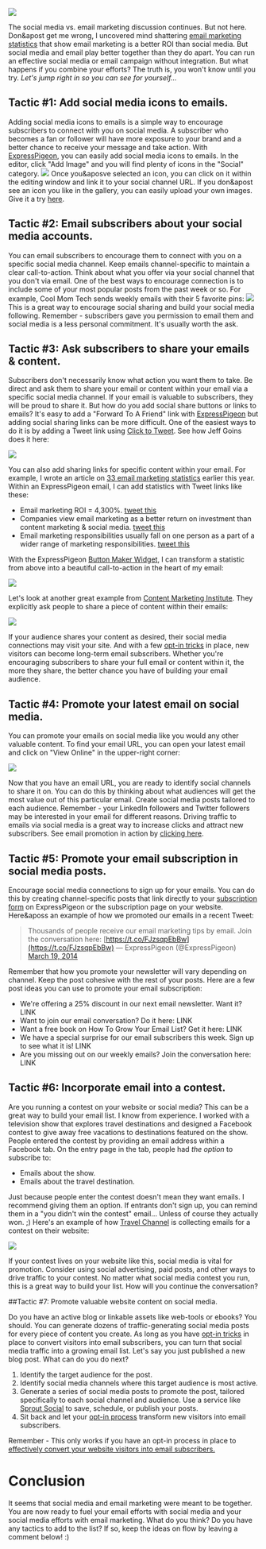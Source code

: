 ![](/blog/images/2014/3-366-y2-bestest-friends_l.jpg)


The social media vs. email marketing discussion continues. But not here.
Don&apost get me wrong, I uncovered mind shattering
[email marketing statistics](/blog/2014/01/06/email-marketing-statistics-2014/)
that show email marketing is a better ROI than social media. But social
media and email play better together than they do apart. You can run an
effective social media or email campaign without integration. But what
happens if you combine your efforts? The truth is, you won&apos;t know until
you try. *Let&apos;s jump right in so you can see for yourself...*

## Tactic #1: Add social media icons to emails.

Adding social media icons to
emails is a simple way to encourage subscribers to connect with you on
social media. A subscriber who becomes a fan or follower will have more
exposure to your brand and a better chance to receive your message and
take action. With [ExpressPigeon](http://expresspigeon.com), you can
easily add social media icons to emails. In the editor, click "Add
Image" and you will find plenty of icons in the "Social" category.
![](/blog/images/2014/social_icons_EP.png)
Once you&aposve selected an icon, you can click on it within the editing
window and link it to your social channel URL. If you don&apost see an icon
you like in the gallery, you can easily upload your own images. Give it
a try [here](https://expresspigeon.com/access/registration?plan=free).

## Tactic #2: Email subscribers about your social media accounts.

You can email subscribers to encourage them to connect with you on a
specific social media channel. Keep emails channel-specific to maintain
a clear call-to-action. Think about what you offer via your social
channel that you don&apos;t via email. One of the best ways to encourage
connection is to include some of your most popular posts from the past
week or so. For example, Cool Mom Tech sends weekly emails with their 5
favorite pins:
![](/blog/images/2014/cool_mom_tech_pins_email.png)
This is a great way to encourage social sharing and build your social
media following. Remember - subscribers gave you permission to email
them and social media is a less personal commitment. It&apos;s usually worth
the ask.

## Tactic #3: Ask subscribers to share your emails & content.

Subscribers don&apos;t necessarily know what action you want them to
take. Be direct and ask them to share your email or content within your
email via a specific social media channel. If your email is valuable to
subscribers, they will be proud to share it. But how do you add social
share buttons or links to emails? It&apos;s easy to add a "Forward To A
Friend" link with [ExpressPigeon](http://expresspigeon.com) but adding
social sharing links can be more difficult. One of the easiest ways to
do it is by adding a Tweet link using [Click to
Tweet](http://clicktotweet.com/). See how Jeff Goins does it here:

![](/blog/images/2014/Jeff_Goins_Email.png)

You can also add sharing links for specific content within your email.
For example, I wrote an article on [33 email marketing statistics](/blog/2014/01/06/email-marketing-statistics-2014/)
earlier this year. Within an ExpressPigeon email, I can add statistics
with Tweet links like these:

* Email marketing ROI = 4,300%.&nbsp;[tweet this](http://ctt.ec/8VdBf)
* Companies view email marketing as a better return on investment than
    content marketing & social media.&nbsp;[tweet this](http://ctt.ec/hx9N4)
* Email marketing responsibilities usually fall on one person as a
    part of a wider range of marketing responsibilities.&nbsp;[tweet this](http://ctt.ec/8oK6r)

With the ExpressPigeon [Button Maker Widget](/blog/2013/10/01/go-wild-making-buttons-in-your-email-campaigns/),
I can transform a statistic from above into a beautiful call-to-action
in the heart of my email:

![](/blog/images/2014/Click_to_tweet_example.png)

Let&apos;s look at another great example from [Content Marketing Institute](http://contentmarketinginstitute.com/). They explicitly ask
people to share a piece of content within their
emails:

![](/blog/images/2014/cmi_image.png)

If your audience shares your content as desired, their social media
connections may visit your site. And with a few [opt-in
tricks](/blog/2014/02/24/16-opt-in-tricks-to-grow-your-email-list/)
in place, new visitors can become long-term email subscribers. Whether
you&apos;re encouraging subscribers to share your full email or content
within it, the more they share, the better chance you have of building
your email audience.

## Tactic #4: Promote your latest email on social media.

You can promote your emails on social media like you would any
other valuable content. To find your email URL, you can open your latest
email and click on "View Online" in the upper-right corner:

![](/blog/images/2014/open_online_1.png)

Now that you have an email URL, you are ready to identify social
channels to share it on. You can do this by thinking about what
audiences will get the most value out of this particular email. Create
social media posts tailored to each audience. Remember - your LinkedIn
followers and Twitter followers may be interested in your email for
different reasons. Driving traffic to emails via social media is a great
way to increase clicks and attract new subscribers. See email promotion
in action by [clicking here](http://ctt.ec/Ar8aI).

## Tactic #5: Promote your email subscription in social media posts.

Encourage social media
connections to sign up for your emails. You can do this by creating
channel-specific posts that link directly to your [subscription form](/blog/2013/11/18/custom-email-subscription-form/)
on ExpressPigeon or the subscription page on your website. Here&aposs an
example of how we promoted our emails in a recent Tweet:

> Thousands of people receive our email marketing tips by email. Join
> the conversation here:
> [https://t.co/FJzsqpEbBw](https://t.co/FJzsqpEbBw) — ExpressPigeon
> (@ExpressPigeon) [March 19, 2014](https://twitter.com/ExpressPigeon/statuses/446148485759254528)

Remember that how you promote your newsletter will vary depending on
channel. Keep the post cohesive with the rest of your posts. Here are a
few post ideas you can use to promote your email subscription:

-   We&apos;re offering a 25% discount in our next email newsletter. Want it?
    LINK
-   Want to join our email conversation? Do it here: LINK
-   Want a free book on How To Grow Your Email List? Get it here: LINK
-   We have a special surprise for our email subscribers this week. Sign
    up to see what it is! LINK
-   Are you missing out on our weekly emails? Join the conversation
    here: LINK

## Tactic #6: Incorporate email into a contest.

Are you running a
contest on your website or social media? This can be a great way to
build your email list. I know from experience. I worked with a
television show that explores travel destinations and designed a
Facebook contest to give away free vacations to destinations featured on
the show. People entered the contest by providing an email address
within a Facebook tab. On the entry page in the tab, people had *the
option* to subscribe to:

*  Emails about the show.
*  Emails about the travel destination.

Just because people enter the contest doesn&apos;t mean they want emails. I
recommend giving them an option. If entrants don&apos;t sign up, you can
remind them in a "you didn&apos;t win the contest" email... Unless of course
they actually won. ;) Here&apos;s an example of how [Travel Channel](http://www.travelchannel.com/)
is collecting emails for a contest on their website:

![](/blog/images/2014/travelchannel_contest.png)

If your contest lives on your website like this, social media is vital
for promotion. Consider using social advertising, paid posts, and other
ways to drive traffic to your contest. No matter what social media
contest you run, this is a great way to build your list. How will you
continue the conversation?

##Tactic \#7: Promote valuable website content on social media.

Do you have an active blog or linkable assets
like web-tools or ebooks? You should. You can generate dozens of
traffic-generating social media posts for every piece of content you
create. As long as you have [opt-in
tricks](/blog/2014/02/24/16-opt-in-tricks-to-grow-your-email-list/)
in place to convert visitors into email subscribers, you can turn that
social media traffic into a growing email list. Let&apos;s say you just
published a new blog post. What can do you do next?

1.  Identify the target audience for the post.
2.  Identify social media channels where this target audience is most
    active.
3.  Generate a series of social media posts to promote the post,
    tailored specifically to each social channel and audience. Use a
    service like [Sprout Social](http://sproutsocial.com) to save,
    schedule, or publish your posts.
4.  Sit back and let your [opt-in
    process](/blog/2014/02/24/16-opt-in-tricks-to-grow-your-email-list/)
    transform new visitors into email subscribers.

Remember - This only works if you have an opt-in process in place to
[effectively convert your website visitors into email
subscribers.](/blog/2014/02/24/16-opt-in-tricks-to-grow-your-email-list/)

# Conclusion

It seems that social media and email marketing were meant to be
together. You are now ready to fuel your email efforts with social media
and your social media efforts with email marketing. What do you think?
Do you have any tactics to add to the list? If so, keep the ideas on
flow by leaving a comment below! :)

